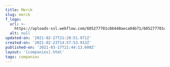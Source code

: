 ```yaml
---
title: Merck
slug: merck
f_logo:
  url: >-
    https://uploads-ssl.webflow.com/605277701c86440aeca04b71/605277701c8644c169a04c83_merckwhite.png
  alt: null
updated-on: '2021-02-27T21:28:51.971Z'
created-on: '2021-02-23T14:57:53.913Z'
published-on: '2021-03-17T21:44:13.600Z'
layout: '[companies].html'
tags: companies
---
```



